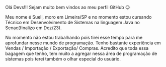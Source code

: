 Olá Devs!!! 
Sejam muito bem vindos ao meu perfil GitHub 😉

Meu nome é Sueli, moro em Limeira/SP e no momento estou cursando Técnico em Desenvolvimento de Sistemas na linguagem Java no Senac(finalizo em Dez/23).

No momento não estou trabalhando pois tirei esse tempo para me aprofundar nesse mundo de programação.
Tenho bastante experiência em Vendas / Importação / Exportação/ Compras. Acredito que toda essa bagagem que tenho, tem muito a agregar nessa área de programação de sistemas
pois terei também o olhar especial do usuário. 



<!---
suelimeneses/suelimeneses is a ✨ special ✨ repository because its `README.md` (this file) appears on your GitHub profile.
You can click the Preview link to take a look at your changes.
--->
